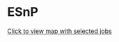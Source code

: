 # ESnP

[Click to view map with selected jobs](http://htmlpreview.github.io/?https://github.com/jzhang17/ESnP/blob/master/Folium.html)
